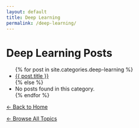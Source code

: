 ```yaml
---
layout: default
title: Deep Learning
permalink: /deep-learning/
---
```


# Deep Learning Posts

<ul>
  {% for post in site.categories.deep-learning %}
    <li><a href="{{ post.url | relative_url }}">{{ post.title }}</a></li>
  {% else %}
    <li>No posts found in this category.</li>
  {% endfor %}
</ul>

<p><a href="{{ '/' | relative_url }}">← Back to Home</a></p>
<p><a href="{{ '/topics/' | relative_url }}">← Browse All Topics</a></p>
